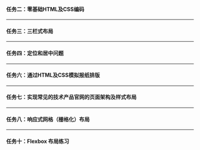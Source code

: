 #### 任务二：零基础HTML及CSS编码
***
#### 任务三：三栏式布局
***
#### 任务四：定位和居中问题
***
#### 任务六：通过HTML及CSS模拟报纸排版
***
#### 任务七：实现常见的技术产品官网的页面架构及样式布局
***
#### 任务八：响应式网格（栅格化）布局
***
#### 任务十：Flexbox 布局练习